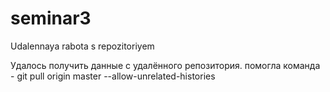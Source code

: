 # seminar3
Udalennaya rabota s repozitoriyem

Удалось получить данные с удалённого репозитория.
помогла команда - git pull origin master --allow-unrelated-histories